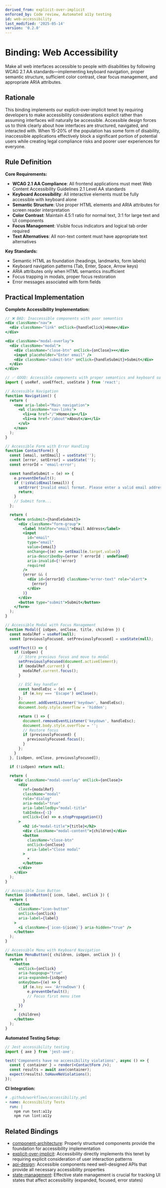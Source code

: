 ```yaml
---
derived_from: explicit-over-implicit
enforced_by: Code review, Automated a11y testing
id: web-accessibility
last_modified: '2025-05-14'
version: '0.2.0'
---
```

# Binding: Web Accessibility

Make all web interfaces accessible to people with disabilities by following WCAG 2.1 AA standards—implementing keyboard navigation, proper semantic structure, sufficient color contrast, clear focus management, and appropriate ARIA attributes.

## Rationale

This binding implements our explicit-over-implicit tenet by requiring developers to make accessibility considerations explicit rather than assuming interfaces will naturally be accessible. Accessible design forces us to think clearly about how interfaces are structured, navigated, and interacted with. When 15-20% of the population has some form of disability, inaccessible applications effectively block a significant portion of potential users while creating legal compliance risks and poorer user experiences for everyone.

## Rule Definition

**Core Requirements:**

- **WCAG 2.1 AA Compliance**: All frontend applications must meet Web Content Accessibility Guidelines 2.1 Level AA standards
- **Keyboard Accessibility**: All interactive elements must be fully accessible with keyboard alone
- **Semantic Structure**: Use proper HTML elements and ARIA attributes for screen reader interpretation
- **Color Contrast**: Maintain 4.5:1 ratio for normal text, 3:1 for large text and UI components
- **Focus Management**: Visible focus indicators and logical tab order required
- **Text Alternatives**: All non-text content must have appropriate text alternatives

**Key Standards:**
- Semantic HTML as foundation (headings, landmarks, form labels)
- Keyboard navigation patterns (Tab, Enter, Space, Arrow keys)
- ARIA attributes only when HTML semantics insufficient
- Focus trapping in modals, proper focus restoration
- Error messages associated with form fields

## Practical Implementation

**Complete Accessibility Implementation:**

```jsx
// ❌ BAD: Inaccessible components with poor semantics
<div className="nav">
  <div className="link" onClick={handleClick}>Home</div>
</div>

<div className="modal-overlay">
  <div className="modal">
    <div className="close-btn" onClick={onClose}>×</div>
    <input placeholder="Enter email" />
    <div className="submit-btn" onClick={handleSubmit}>Submit</div>
  </div>
</div>

// ✅ GOOD: Accessible components with proper semantics and keyboard support
import { useRef, useEffect, useState } from 'react';

// Accessible Navigation
function Navigation() {
  return (
    <nav aria-label="Main navigation">
      <ul className="nav-links">
        <li><a href="/">Home</a></li>
        <li><a href="/about">About</a></li>
      </ul>
    </nav>
  );
}

// Accessible Form with Error Handling
function ContactForm() {
  const [email, setEmail] = useState('');
  const [error, setError] = useState('');
  const errorId = 'email-error';

  const handleSubmit = (e) => {
    e.preventDefault();
    if (!isValidEmail(email)) {
      setError('Invalid email format. Please enter a valid email address.');
      return;
    }
    // Submit form...
  };

  return (
    <form onSubmit={handleSubmit}>
      <div className="form-group">
        <label htmlFor="email">Email Address</label>
        <input
          id="email"
          type="email"
          value={email}
          onChange={(e) => setEmail(e.target.value)}
          aria-describedby={error ? errorId : undefined}
          aria-invalid={!!error}
          required
        />
        {error && (
          <div id={errorId} className="error-text" role="alert">
            {error}
          </div>
        )}
      </div>
      <button type="submit">Submit</button>
    </form>
  );
}

// Accessible Modal with Focus Management
function Modal({ isOpen, onClose, title, children }) {
  const modalRef = useRef(null);
  const [previouslyFocused, setPreviouslyFocused] = useState(null);

  useEffect(() => {
    if (isOpen) {
      // Store previous focus and move to modal
      setPreviouslyFocused(document.activeElement);
      if (modalRef.current) {
        modalRef.current.focus();
      }

      // ESC key handler
      const handleEsc = (e) => {
        if (e.key === 'Escape') onClose();
      };
      document.addEventListener('keydown', handleEsc);
      document.body.style.overflow = 'hidden';

      return () => {
        document.removeEventListener('keydown', handleEsc);
        document.body.style.overflow = '';
        // Restore focus
        if (previouslyFocused) {
          previouslyFocused.focus();
        }
      };
    }
  }, [isOpen, onClose, previouslyFocused]);

  if (!isOpen) return null;

  return (
    <div className="modal-overlay" onClick={onClose}>
      <div
        ref={modalRef}
        className="modal"
        role="dialog"
        aria-modal="true"
        aria-labelledby="modal-title"
        tabIndex={-1}
        onClick={(e) => e.stopPropagation()}
      >
        <h2 id="modal-title">{title}</h2>
        <div className="modal-content">{children}</div>
        <button
          className="close-btn"
          onClick={onClose}
          aria-label="Close modal"
        >
          ×
        </button>
      </div>
    </div>
  );
}

// Accessible Icon Button
function IconButton({ icon, label, onClick }) {
  return (
    <button
      className="icon-button"
      onClick={onClick}
      aria-label={label}
    >
      <i className={`icon-${icon}`} aria-hidden="true" />
    </button>
  );
}

// Accessible Menu with Keyboard Navigation
function MenuButton({ children, isOpen, onClick }) {
  return (
    <button
      onClick={onClick}
      aria-haspopup="true"
      aria-expanded={isOpen}
      onKeyDown={(e) => {
        if (e.key === 'ArrowDown') {
          e.preventDefault();
          // Focus first menu item
        }
      }}
    >
      {children}
    </button>
  );
}
```

**Automated Testing Setup:**

```jsx
// Jest accessibility testing
import { axe } from 'jest-axe';

test('Components have no accessibility violations', async () => {
  const { container } = render(<ContactForm />);
  const results = await axe(container);
  expect(results).toHaveNoViolations();
});
```

**CI Integration:**

```yaml
# .github/workflows/accessibility.yml
- name: Accessibility Tests
  run: |
    npm run test:a11y
    npm run lint:a11y
```

## Related Bindings

- [component-architecture](../../core/component-architecture.md): Properly structured components provide the foundation for accessibility implementation
- [explicit-over-implicit](../../../tenets/explicit-over-implicit.md): Accessibility directly implements this tenet by requiring explicit consideration of user interaction patterns
- [api-design](../../core/api-design.md): Accessible components need well-designed APIs that provide all necessary accessibility properties
- [state-management](../../docs/bindings/categories/react/state-management.md): Effective state management is crucial for tracking UI states that affect accessibility (expanded, focused, error states)
